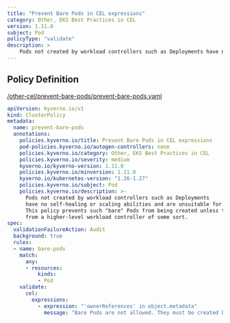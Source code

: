 ```yaml
---
title: "Prevent Bare Pods in CEL expressions"
category: Other, EKS Best Practices in CEL
version: 1.11.0
subject: Pod
policyType: "validate"
description: >
    Pods not created by workload controllers such as Deployments have no self-healing or scaling abilities and are unsuitable for production. This policy prevents such "bare" Pods from being created unless they originate from a higher-level workload controller of some sort.
---
```


## Policy Definition
<a href="https://github.com/kyverno/policies/raw/main//other-cel/prevent-bare-pods/prevent-bare-pods.yaml" target="-blank">/other-cel/prevent-bare-pods/prevent-bare-pods.yaml</a>

```yaml
apiVersion: kyverno.io/v1
kind: ClusterPolicy
metadata:
  name: prevent-bare-pods
  annotations:
    policies.kyverno.io/title: Prevent Bare Pods in CEL expressions
    pod-policies.kyverno.io/autogen-controllers: none
    policies.kyverno.io/category: Other, EKS Best Practices in CEL 
    policies.kyverno.io/severity: medium
    kyverno.io/kyverno-version: 1.11.0
    policies.kyverno.io/minversion: 1.11.0
    kyverno.io/kubernetes-version: "1.26-1.27"
    policies.kyverno.io/subject: Pod
    policies.kyverno.io/description: >-
      Pods not created by workload controllers such as Deployments
      have no self-healing or scaling abilities and are unsuitable for production.
      This policy prevents such "bare" Pods from being created unless they originate
      from a higher-level workload controller of some sort.
spec:
  validationFailureAction: Audit
  background: true
  rules:
  - name: bare-pods
    match:
      any:
      - resources:
          kinds:
          - Pod
    validate:
      cel:
        expressions:
          - expression: "'ownerReferences' in object.metadata"
            message: "Bare Pods are not allowed. They must be created by Pod controllers."


```
